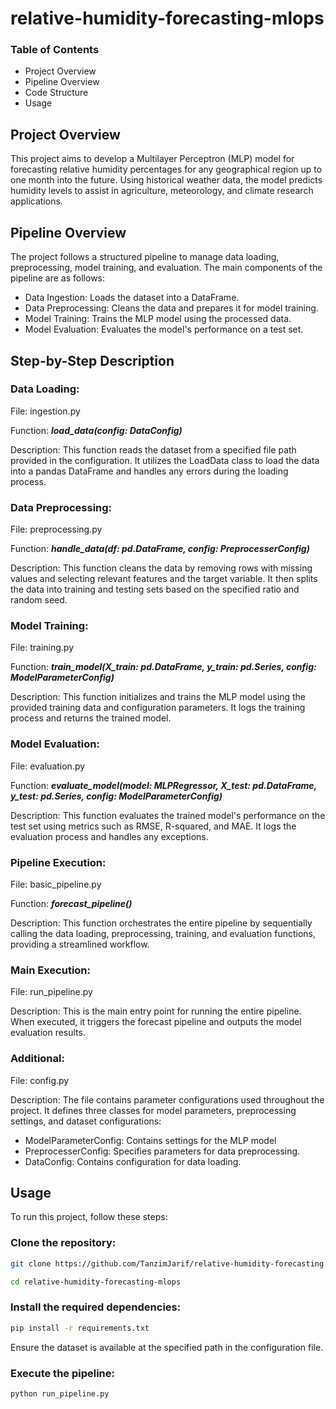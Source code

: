 # relative-humidity-forecasting-mlops

### Table of Contents
* Project Overview
* Pipeline Overview
* Code Structure
* Usage

## Project Overview
This project aims to develop a Multilayer Perceptron (MLP) model for forecasting relative humidity percentages for any geographical region up to one month into the future. Using historical weather data, the model predicts humidity levels to assist in agriculture, meteorology, and climate research applications.


## Pipeline Overview
The project follows a structured pipeline to manage data loading, preprocessing, model training, and evaluation. The main components of the pipeline are as follows:

* Data Ingestion: Loads the dataset into a DataFrame.
* Data Preprocessing: Cleans the data and prepares it for model training.
* Model Training: Trains the MLP model using the processed data.
* Model Evaluation: Evaluates the model's performance on a test set.


## Step-by-Step Description

### Data Loading:

File: ingestion.py

Function: ***load_data(config: DataConfig)***

Description: This function reads the dataset from a specified file path provided in the configuration. It utilizes the LoadData class to load the data into a pandas DataFrame and handles any errors during the loading process.

### Data Preprocessing:

File: preprocessing.py

Function: ***handle_data(df: pd.DataFrame, config: PreprocesserConfig)***

Description: This function cleans the data by removing rows with missing values and selecting relevant features and the target variable. It then splits the data into training and testing sets based on the specified ratio and random seed.

### Model Training:

File: training.py

Function: ***train_model(X_train: pd.DataFrame, y_train: pd.Series, config: ModelParameterConfig)***

Description: This function initializes and trains the MLP model using the provided training data and configuration parameters. It logs the training process and returns the trained model.

### Model Evaluation:

File: evaluation.py

Function: ***evaluate_model(model: MLPRegressor, X_test: pd.DataFrame, y_test: pd.Series, config: ModelParameterConfig)***

Description: This function evaluates the trained model's performance on the test set using metrics such as RMSE, R-squared, and MAE. It logs the evaluation process and handles any exceptions.

### Pipeline Execution:

File: basic_pipeline.py

Function: ***forecast_pipeline()***

Description: This function orchestrates the entire pipeline by sequentially calling the data loading, preprocessing, training, and evaluation functions, providing a streamlined workflow.

### Main Execution:

File: run_pipeline.py

Description: This is the main entry point for running the entire pipeline. When executed, it triggers the forecast pipeline and outputs the model evaluation results.

### Additional:

File: config.py 

Description: The file contains parameter configurations used throughout the project. It defines three classes for model parameters, preprocessing settings, and dataset configurations:
* ModelParameterConfig: Contains settings for the MLP model
* PreprocesserConfig: Specifies parameters for data preprocessing.
* DataConfig: Contains configuration for data loading.


## Usage
To run this project, follow these steps:

### Clone the repository:

```bash
git clone https://github.com/TanzimJarif/relative-humidity-forecasting.git
```

```bash
cd relative-humidity-forecasting-mlops
```

### Install the required dependencies:

```bash
pip install -r requirements.txt
```

Ensure the dataset is available at the specified path in the configuration file.

### Execute the pipeline:

```bash
python run_pipeline.py
```
